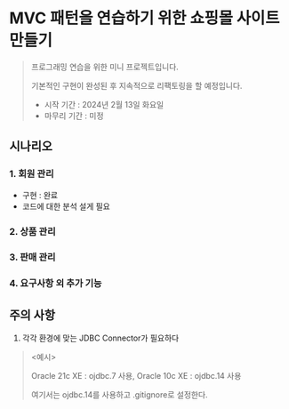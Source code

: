 # MVC 패턴을 연습하기 위한 쇼핑몰 사이트 만들기
> 프로그래밍 연습을 위한 미니 프로젝트입니다.
> 
> 기본적인 구현이 완성된 후 지속적으로 리팩토링을 할 예정입니다.
> - 시작 기간 : 2024년 2월 13일 화요일
> - 마무리 기간 : 미정

## 시나리오
### 1. 회원 관리
- 구현 : 완료
- 코드에 대한 분석 설게 필요

### 2. 상품 관리

### 3. 판매 관리

### 4. 요구사항 외 추가 기능

## 주의 사항
1. 각각 환경에 맞는 JDBC Connector가 필요하다

><예시>
>
>Oracle 21c XE : ojdbc.7 사용, Oracle 10c XE : ojdbc.14 사용
>
>여기서는 ojdbc.14를 사용하고 .gitignore로 설정한다.

